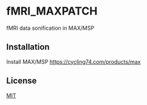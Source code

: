 # fMRI_MAXPATCH
fMRI data sonification in MAX/MSP

## Installation
Install MAX/MSP https://cycling74.com/products/max
## License
[MIT](https://choosealicense.com/licenses/mit/)